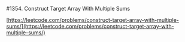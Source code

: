 #1354. Construct Target Array With Multiple Sums

[https://leetcode.com/problems/construct-target-array-with-multiple-sums/](https://leetcode.com/problems/construct-target-array-with-multiple-sums/)
